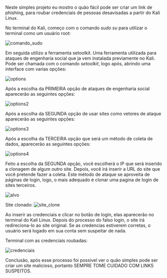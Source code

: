   Neste simples projeto eu mostro o quão fácil pode ser criar um link de phishing, para roubar credenciais de pessoas desavisadas a partir do Kali Linux.
  
No terminal do Kali, começo com o comando *sudo su* para utilizar o terminal como um usuário root:
  
![comando_sudo](https://user-images.githubusercontent.com/100307346/218281197-f2b52d5d-c8b6-4b5d-9b15-79cf8207a820.png)


Em seguida utilizo a ferramenta setoolkit. Uma ferramenta utilizada para ataques de engenharia social que ja vem instalada previamente no Kali. Pode ser chamada com o comando *setoolkit*, logo após, abrindo uma interface com varias opções:

![options](https://user-images.githubusercontent.com/100307346/218282215-536701a4-6ede-42b2-9434-9815d1229294.png)


Após a escolha da PRIMEIRA opção de ataques de engenharia social aparecerão as seguintes opções:

![options2](https://user-images.githubusercontent.com/100307346/218282216-e6e36e5a-0210-434d-b3f3-117bab33faba.png)


Após a escolha da SEGUNDA opção de usar sites como vetores de ataque aparecerão as seguintes opções:

![options3](https://user-images.githubusercontent.com/100307346/218282213-9776b722-2046-4b03-9a12-25c5d49228a7.png)


Após a escolha da TERCEIRA opção que será um método de coleta de dados, aparecerão as seguintes opções:
 
![options4](https://user-images.githubusercontent.com/100307346/218282361-45c93ed1-ce21-4d7c-9105-08679d29edb5.png)

Feito a escolha da SEGUNDA opção, você escolherá o IP que será inserido a clonagem de algum outro site. Depois, você irá inserir a URL do site que você pretende fazer a coleta.
Este método de ataque se aproveita de páginas de login, logo, o mais adequado é clonar uma pagina de login de sites terceiros.

![alvo](https://user-images.githubusercontent.com/100307346/218282641-c7c9348c-2a33-48e0-9b3f-dc3f161b1c6d.png)

Site clonado:
![site_clone](https://user-images.githubusercontent.com/100307346/218282888-a2c009e3-31d1-4d65-8c90-e4d15d9f70c1.png)


Ao inserir as credenciais e clicar no botão de login, elas aparecerão no terminal do Kali Linux. Depois do processo do falso login, o site irá redireciona-lo ao site original. Se as credencias estiverem corretas, o usuário será logado em sua conta sem suspeitar de nada.

Terminal com as credenciais roubadas:

![credenciais](https://user-images.githubusercontent.com/100307346/218283064-47bca6ee-01ec-41b6-8d93-b3c6023c39d9.png)



Conclusão, após esse processo foi possivel ver o quão simples pode ser criar um site malicioso, portanto SEMPRE TOME CUIDADO COM LINKS SUSPEITOS.

